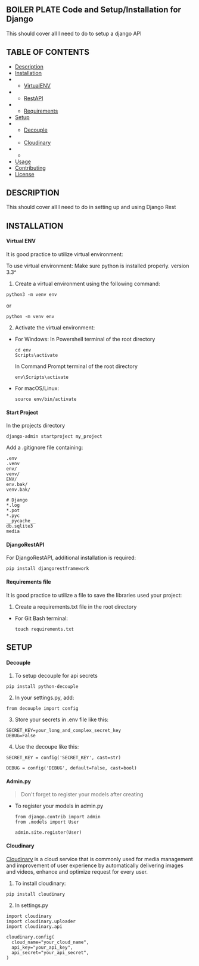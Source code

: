 ## BOILER PLATE Code and Setup/Installation for Django
This should cover all I need to do to setup a django API

## TABLE OF CONTENTS

- [Description](#description)
- [Installation](#installation)
- - [VirtualENV](#virtual-env)
- - [RestAPI](#djangorestapi)
- - [Requirements](#requirements-file)
- [Setup](#setup)
- - [Decouple](#decouple)
- - [Cloudinary](#cloudinary)
- - 
- [Usage](#usage)
- [Contributing](#contributing)
- [License](#license)

## DESCRIPTION
This should cover all I need to do in setting up and using Django Rest 

## INSTALLATION

#### Virtual ENV
It is good practice to utilize virtual environment:

To use virtual environment:
<small style="font-size: 0.875rem;">Make sure python is installed properly. version 3.3^</small>

1. Create a virtual environment using the following command:
  ```
  python3 -m venv env
  ```
  or 
  ```
  python -m venv env
  ```

2. Activate the virtual environment:

- For Windows:
  In Powershell terminal of the root directory
  ```
  cd env
  Scripts\activate
  ```
  In Command Prompt terminal of the root directory
  ```
  env\Scripts\activate
  ```

- For macOS/Linux:

  ```
  source env/bin/activate
  ```

#### Start Project
In the projects directory 
  ```
  django-admin startproject my_project
  ```

Add a .gitignore file containing: 
  ```
  .env 
  .venv 
  env/ 
  venv/ 
  ENV/ 
  env.bak/ 
  venv.bak/ 

  # Django
  *.log
  *.pot
  *.pyc
  __pycache__
  db.sqlite3
  media
  ```

#### DjangoRestAPI
For DjangoRestAPI, additional installation is required:
```
pip install djangorestframework
```

#### Requirements file 
It is good practice to utilize a file to save the libraries used your project:
1. Create a requirements.txt file in the root directory
- For Git Bash terminal:
  ```
  touch requirements.txt
  ```


## SETUP
#### Decouple
1. To setup decouple for api secrets
  ```
  pip install python-decouple
  ```

2. In your settings.py, add:
  ```
  from decouple import config
  ```

3. Store your secrets in .env file like this:
  ```
  SECRET_KEY=your_long_and_complex_secret_key
  DEBUG=False
  ```

4. Use the decoupe like this:
  ```
  SECRET_KEY = config('SECRET_KEY', cast=str)
  ```

  ```
  DEBUG = config('DEBUG', default=False, cast=bool)
  ```

#### Admin.py
> Don't forget to register your models after creating
- To register your models in admin.py
  ```
  from django.contrib import admin
  from .models import User

  admin.site.register(User)
  ```

#### Cloudinary
[Cloudinary](https://cloudinary.com) is a cloud service that is commonly used for media management and improvement of user experience by automatically delivering images and videos, enhance and optimize request for every user.

1. To install cloudinary:
  ```
  pip install cloudinary
  ```

2. In settings.py
  ```
  import cloudinary
  import cloudinary.uploader
  import cloudinary.api

  cloudinary.config(
    cloud_name="your_cloud_name",
    api_key="your_api_key",
    api_secret="your_api_secret",
  )
  ```
